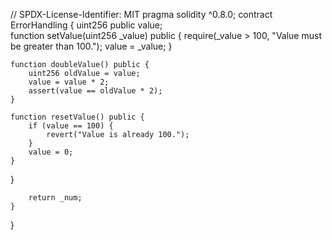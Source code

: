 // SPDX-License-Identifier: MIT
pragma solidity ^0.8.0;
contract ErrorHandling {
   uint256 public value;    
    function setValue(uint256 _value) public {
        require(_value > 100, "Value must be greater than 100.");
        value = _value;
    }

    function doubleValue() public {
        uint256 oldValue = value;
        value = value * 2;
        assert(value == oldValue * 2);
    }
    
    function resetValue() public {
        if (value == 100) {
            revert("Value is already 100.");
        }
        value = 0;
    }
}

        return _num;
    }
}
